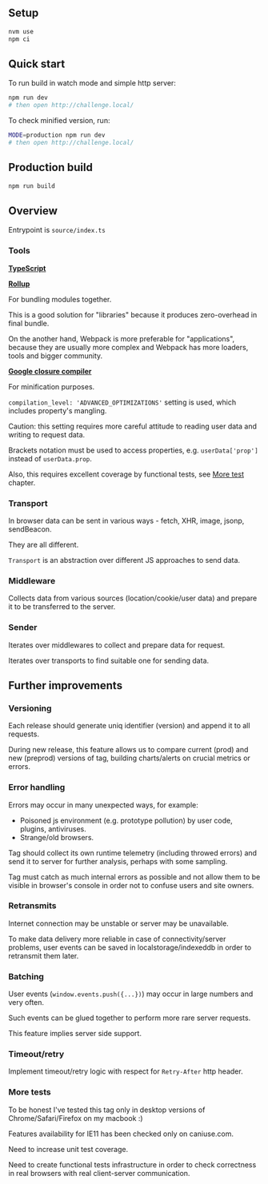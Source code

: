 ## Setup

```bash
nvm use
npm ci
```

## Quick start

To run build in watch mode and simple http server:
```bash
npm run dev
# then open http://challenge.local/
```

To check minified version, run:
```bash
MODE=production npm run dev
# then open http://challenge.local/
```

## Production build

```bash
npm run build
```

## Overview

Entrypoint is `source/index.ts`

### Tools
**[TypeScript](https://www.typescriptlang.org/)**

**[Rollup](https://rollupjs.org/)**

For bundling modules together.

This is a good solution for "libraries" because it produces zero-overhead in final bundle.

On the another hand, Webpack is more preferable for "applications", because they are usually more complex and Webpack has more loaders, tools and bigger community.

**[Google closure compiler](https://github.com/google/closure-compiler)**

For minification purposes.

`compilation_level: 'ADVANCED_OPTIMIZATIONS'` setting is used, which includes property's mangling.

Caution: this setting requires more careful attitude to reading user data and writing to request data.

Brackets notation must be used to access properties, e.g. `userData['prop']` instead of `userData.prop`.

Also, this requires excellent coverage by functional tests, see [More test](#more-tests) chapter.

### Transport
In browser data can be sent in various ways - fetch, XHR, image, jsonp, sendBeacon.

They are all different.

`Transport` is an abstraction over different JS approaches to send data.

### Middleware
Collects data from various sources (location/cookie/user data) and prepare it to be transferred to the server.

### Sender
Iterates over middlewares to collect and prepare data for request.

Iterates over transports to find suitable one for sending data.

## Further improvements

### Versioning
Each release should generate uniq identifier (version) and append it to all requests.

During new release, this feature allows us to compare current (prod) and new (preprod) versions of tag, building charts/alerts on crucial metrics or errors.

### Error handling
Errors may occur in many unexpected ways, for example:
- Poisoned js environment (e.g. prototype pollution) by user code, plugins, antiviruses.
- Strange/old browsers.

Tag should collect its own runtime telemetry (including throwed errors) and send it to server for further analysis, perhaps with some sampling.

Tag must catch as much internal errors as possible and not allow them to be visible in browser's console in order not to confuse users and site owners.

### Retransmits
Internet connection may be unstable or server may be unavailable.

To make data delivery more reliable in case of connectivity/server problems, user events can be saved in localstorage/indexeddb in order to retransmit them later. 

### Batching
User events (`window.events.push({...})`) may occur in large numbers and very often.

Such events can be glued together to perform more rare server requests.

This feature implies server side support. 

### Timeout/retry
Implement timeout/retry logic with respect for `Retry-After` http header.

### More tests
To be honest I've tested this tag only in desktop versions of Chrome/Safari/Firefox on my macbook :)

Features availability for IE11 has been checked only on caniuse.com.

Need to increase unit test coverage.

Need to create functional tests infrastructure in order to check correctness in real browsers with real client-server communication.
